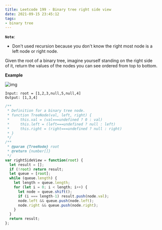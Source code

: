 ```yaml
---
title: Leetcode 199 - Binary tree right side view
date: 2021-09-15 23:45:12
tags:
- binary tree
---
```

**`Note`**:
- Don't used recursion because you don't know the right most node is a left node or right node.

Given the root of a binary tree, imagine yourself standing on the right side of it, return the values of the nodes you can see ordered from top to bottom.

**Example**

![img](https://assets.leetcode.com/uploads/2021/02/14/tree.jpg)
```
Input: root = [1,2,3,null,5,null,4]
Output: [1,3,4]
```

```javascript
/**
 * Definition for a binary tree node.
 * function TreeNode(val, left, right) {
 *     this.val = (val===undefined ? 0 : val)
 *     this.left = (left===undefined ? null : left)
 *     this.right = (right===undefined ? null : right)
 * }
 */
/**
 * @param {TreeNode} root
 * @return {number[]}
 */
var rightSideView = function(root) {
  let result = [];
  if (!root) return result;
  let queue = [root];
  while (queue.length) {
    let length = queue.length;
    for (let i = 0; i < length; i++) {
      let node = queue.shift();
      if (i === length-1) result.push(node.val);
      node.left && queue.push(node.left);
      node.right && queue.push(node.right);
    }
  }
  return result;
};
```